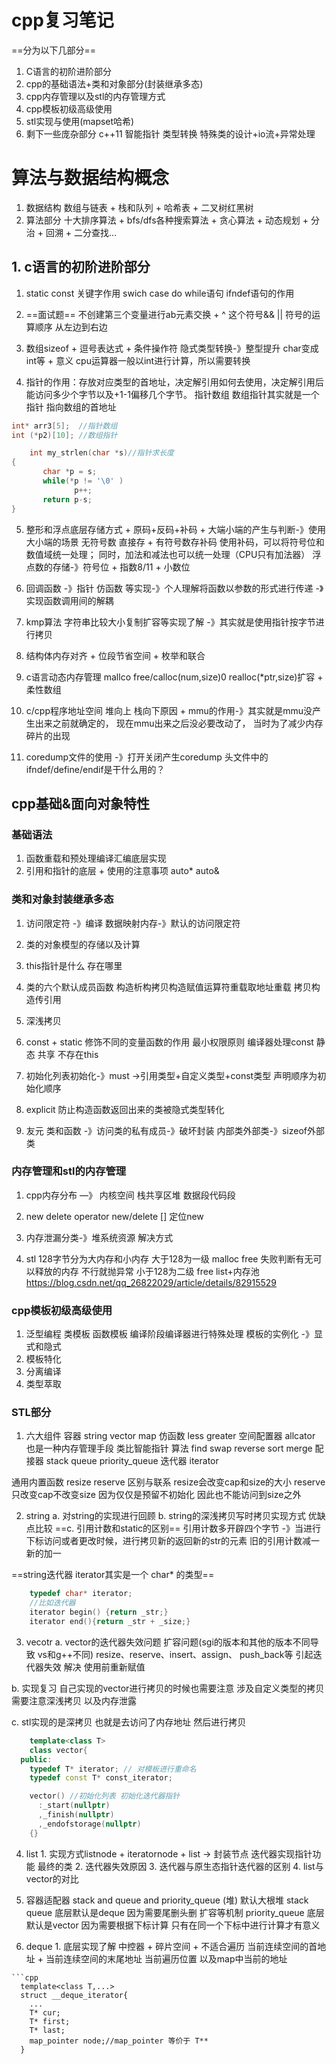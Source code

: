 # cpp复习笔记
==分为以下几部分==
1. C语言的初阶进阶部分
2. cpp的基础语法+类和对象部分(封装继承多态)
3. cpp内存管理以及stl的内存管理方式
4. cpp模板初级高级使用
5. stl实现与使用(mapset哈希)
6. 剩下一些庞杂部分 c++11 智能指针 类型转换 特殊类的设计+io流+异常处理

# 算法与数据结构概念
1. 数据结构 
  数组与链表 + 栈和队列 + 哈希表 + 二叉树红黑树 
2. 算法部分
  十大排序算法 + bfs/dfs各种搜索算法 + 贪心算法 + 动态规划 + 分治 + 回溯  + 二分查找...

## 1. c语言的初阶进阶部分
  1. static const 关键字作用
  swich case do while语句
  ifndef语句的作用
  
  2. ==面试题== 不创建第三个变量进行ab元素交换 + ^ 这个符号&& || 符号的运算顺序 从左边到右边 
  
  3. 数组sizeof + 逗号表达式 + 条件操作符
  隐式类型转换-》整型提升 char变成int等 + 意义 cpu运算器一般以int进行计算，所以需要转换
  
  4. 指针的作用：存放对应类型的首地址，决定解引用如何去使用，决定解引用后能访问多少个字节以及+1-1偏移几个字节。
  指针数组 数组指针其实就是一个指针 指向数组的首地址
  ```cpp
  int* arr3[5];  //指针数组 
  int (*p2)[10]; //数组指针
  ```
```cpp
    int my_strlen(char *s)//指针求长度
{
       char *p = s;
       while(*p != '\0' )
              p++;
       return p-s;
}
```
  
  5. 整形和浮点底层存储方式 + 原码+反码+补码 + 大端小端的产生与判断-》使用大小端的场景
  无符号数 直接存 + 有符号数存补码
  使用补码，可以将符号位和数值域统一处理； 同时，加法和减法也可以统一处理（CPU只有加法器）
  浮点数的存储-》符号位 + 指数8/11 + 小数位
  
  5. 回调函数 -》指针 仿函数 等实现-》个人理解将函数以参数的形式进行传递 -》实现函数调用间的解耦
  
  6. kmp算法 字符串比较大小复制扩容等实现了解 -》其实就是使用指针按字节进行拷贝
  
  7. 结构体内存对齐 + 位段节省空间 + 枚举和联合
  
  8. c语言动态内存管理 mallco free/calloc(num,size)0 realloc(*ptr,size)扩容 + 柔性数组
  
  9. c/cpp程序地址空间 堆向上 栈向下原因 + mmu的作用-》其实就是mmu没产生出来之前就确定的， 现在mmu出来之后没必要改动了， 当时为了减少内存碎片的出现

  10. coredump文件的使用 -》打开关闭产生coredump
    头文件中的ifndef/define/endif是干什么用的？
  
  ## cpp基础&面向对象特性
  ### 基础语法
  1. 函数重载和预处理编译汇编底层实现
  2. 引用和指针的底层 + 使用的注意事项 auto* auto&

  ### 类和对象封装继承多态
  1. 访问限定符 -》编译 数据映射内存-》默认的访问限定符
  2. 类的对象模型的存储以及计算
  
  3. this指针是什么 存在哪里

  4. 类的六个默认成员函数 
    构造析构拷贝构造赋值运算符重载取地址重载
    拷贝构造传引用
  5. 深浅拷贝

  6. const + static 修饰不同的变量函数的作用
      最小权限原则 编译器处理const 静态 共享 不存在this 

  7. 初始化列表初始化-》must ->引用类型+自定义类型+const类型
     声明顺序为初始化顺序
  8. explicit 防止构造函数返回出来的类被隐式类型转化

  9. 友元 类和函数 -》访问类的私有成员-》破坏封装
      内部类外部类-》sizeof外部类
      
### 内存管理和stl的内存管理
  1. cpp内存分布 —》 内核空间 栈共享区堆 数据段代码段

  2. new delete operator new/delete [] 定位new
  
  3.  内存泄漏分类-》堆系统资源  解决方式

  4. stl 128字节分为大内存和小内存 
    大于128为一级 malloc free 
    失败判断有无可以释放的内存 不行就抛异常
    小于128为二级 free list+内存池
    https://blog.csdn.net/qq_26822029/article/details/82915529
  
  ### cpp模板初级高级使用
  1. 泛型编程 类模板 函数模板
  编译阶段编译器进行特殊处理
  模板的实例化 -》显式和隐式
  2. 模板特化
  3. 分离编译
  4. 类型萃取
  
  ### STL部分
  1. 六大组件
  容器 string vector map
  仿函数 less greater 
  空间配置器 allcator 也是一种内存管理手段 类比智能指针
  算法 find swap reverse sort merge
  配接器 stack queue priority_queue
  迭代器 iterator 
  
  通用内置函数
  resize reserve 区别与联系
  resize会改变cap和size的大小 
  reserve只改变cap不改变size 因为仅仅是预留不初始化 因此也不能访问到size之外

  2. string 
  a. 对string的实现进行回顾
  b. string的深浅拷贝写时拷贝实现方式 优缺点比较
  ==c. 引用计数和static的区别==
      引用计数多开辟四个字节 -》当进行下标访问或者更改时候，进行拷贝新的返回新的str的元素 旧的引用计数减一 新的加一

  ==string迭代器 iterator其实是一个 char* 的类型==


```cpp
    typedef char* iterator;
    //比如迭代器
    iterator begin() {return _str;}
    iterator end(){return _str + _size;}

```

3. vecotr 
  a. vector的迭代器失效问题 扩容问题(sgi的版本和其他的版本不同导致 vs和g++不同)
       resize、reserve、insert、assign、 push_back等 引起迭代器失效
       解决 使用前重新赋值

  b. 实现复习 自己实现的vector进行拷贝的时候也需要注意 涉及自定义类型的拷贝需要注意深浅拷贝 以及内存泄露

  c. stl实现的是深拷贝 也就是去访问了内存地址 然后进行拷贝

```cpp
    template<class T>
	class vector{
  public:
    typedef T* iterator; // 对模板进行重命名
    typedef const T* const_iterator;

    vector() //初始化列表 初始化迭代器指针
      :_start(nullptr)
      ,_finish(nullptr)
      ,_endofstorage(nullptr)
    {}

```

  4. list
    1. 实现方式listnode + iteratornode + list -> 封装节点 迭代器实现指针功能 最终的类
    2. 迭代器失效原因
    3. 迭代器与原生态指针迭代器的区别
    4. list与vector的对比
    
  5. 容器适配器 stack and queue  and priority_queue (堆) 默认大根堆 
      stack queue 底层默认是deque 因为需要尾删头删 扩容等机制
      priority_queue 底层默认是vector 因为需要根据下标计算 只有在同一个下标中进行计算才有意义

  6. deque 
    1. 底层实现了解 中控器 + 碎片空间 + 不适合遍历
    当前连续空间的首地址 + 当前连续空间的末尾地址 当前遍历位置 以及map中当前的地址

    ```cpp
      template<class T,...>
      struct __deque_iterator{
        ...
        T* cur;
        T* first;
        T* last;
        map_pointer node;//map_pointer 等价于 T**
      }
```




































